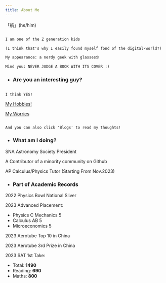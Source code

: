 ```yaml
---
title: About Me
---
```


  「航」(he/him)

``` diff

I am one of the Z generation kids

(I think that's why I easily found myself fond of the digital-world?)

My appearance: a nerdy geek with glasses🤓

Mind you: NEVER JUDGE A BOOK WITH ITS COVER :)

```


  - ### Are you an interesting guy?

  ```

  I think YES!

  ```

  [My Hobbies!](Hobbies/Readme.md)

  [My Worries](Misery/Readme.md)

  ```

  And you can also click 'Blogs' to read my thoughts!

  ```

  - ### What am I doing?

  SNA Astronomy Society President

  A Contributor of a minority community on Github

  AP Calculus/Physics Tutor (Starting From Nov.2023)

  - ### Part of Academic Records

  2022 Physics Bowl National Sliver

  2023 Advanced Placement: 
  - Physics C Mechanics 5
  - Calculus AB 5
  - Microeconomics 5

  2023 Aerotube Top 10 in China

  2023 Aerotube 3rd Prize in China

  2023 SAT 1st Take: 
  - Total: **1490**
  - Reading: **690**
  - Maths: **800**
